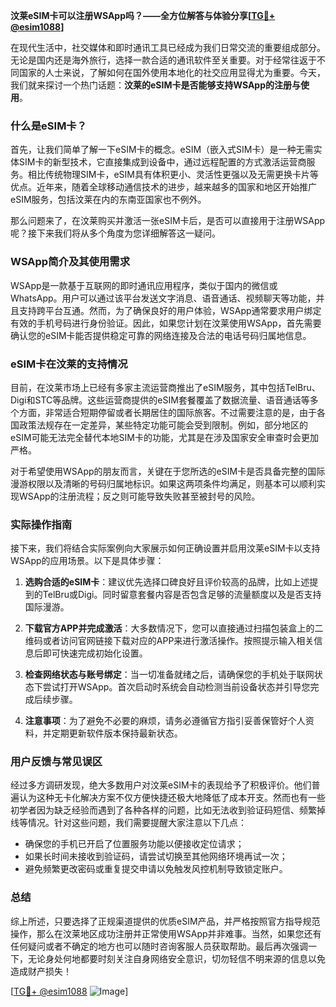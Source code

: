 **汶莱eSIM卡可以注册WSApp吗？——全方位解答与体验分享[[TG💪+ @esim1088](https://t.me/s/esim1088)]**

在现代生活中，社交媒体和即时通讯工具已经成为我们日常交流的重要组成部分。无论是国内还是海外旅行，选择一款合适的通讯软件至关重要。对于经常往返于不同国家的人士来说，了解如何在国外使用本地化的社交应用显得尤为重要。今天，我们就来探讨一个热门话题：**汶莱的eSIM卡是否能够支持WSApp的注册与使用**。

### 什么是eSIM卡？

首先，让我们简单了解一下eSIM卡的概念。eSIM（嵌入式SIM卡）是一种无需实体SIM卡的新型技术，它直接集成到设备中，通过远程配置的方式激活运营商服务。相比传统物理SIM卡，eSIM具有体积更小、灵活性更强以及无需更换卡片等优点。近年来，随着全球移动通信技术的进步，越来越多的国家和地区开始推广eSIM服务，包括汶莱在内的东南亚国家也不例外。

那么问题来了，在汶莱购买并激活一张eSIM卡后，是否可以直接用于注册WSApp呢？接下来我们将从多个角度为您详细解答这一疑问。

### WSApp简介及其使用需求

WSApp是一款基于互联网的即时通讯应用程序，类似于国内的微信或WhatsApp。用户可以通过该平台发送文字消息、语音通话、视频聊天等功能，并且支持跨平台互通。然而，为了确保良好的用户体验，WSApp通常要求用户绑定有效的手机号码进行身份验证。因此，如果您计划在汶莱使用WSApp，首先需要确认您的eSIM卡能否提供稳定可靠的网络连接及合法的电话号码归属地信息。

### eSIM卡在汶莱的支持情况

目前，在汶莱市场上已经有多家主流运营商推出了eSIM服务，其中包括TelBru、Digi和STC等品牌。这些运营商提供的eSIM套餐覆盖了数据流量、语音通话等多个方面，非常适合短期停留或者长期居住的国际旅客。不过需要注意的是，由于各国政策法规存在一定差异，某些特定功能可能会受到限制。例如，部分地区的eSIM可能无法完全替代本地SIM卡的功能，尤其是在涉及国家安全审查时会更加严格。

对于希望使用WSApp的朋友而言，关键在于您所选的eSIM卡是否具备完整的国际漫游权限以及清晰的号码归属地标识。如果这两项条件均满足，则基本可以顺利实现WSApp的注册流程；反之则可能导致失败甚至被封号的风险。

### 实际操作指南

接下来，我们将结合实际案例向大家展示如何正确设置并启用汶莱eSIM卡以支持WSApp的应用场景。以下是具体步骤：

1. **选购合适的eSIM卡**：建议优先选择口碑良好且评价较高的品牌，比如上述提到的TelBru或Digi。同时留意套餐内容是否包含足够的流量额度以及是否支持国际漫游。
   
2. **下载官方APP并完成激活**：大多数情况下，您可以直接通过扫描包装盒上的二维码或者访问官网链接下载对应的APP来进行激活操作。按照提示输入相关信息后即可快速完成初始化设置。

3. **检查网络状态与账号绑定**：当一切准备就绪之后，请确保您的手机处于联网状态下尝试打开WSApp。首次启动时系统会自动检测当前设备状态并引导您完成后续步骤。

4. **注意事项**：为了避免不必要的麻烦，请务必遵循官方指引妥善保管好个人资料，并定期更新软件版本保持最新状态。

### 用户反馈与常见误区

经过多方调研发现，绝大多数用户对汶莱eSIM卡的表现给予了积极评价。他们普遍认为这种无卡化解决方案不仅方便快捷还极大地降低了成本开支。然而也有一些初学者因为缺乏经验而遇到了各种各样的问题，比如无法收到验证码短信、频繁掉线等情况。针对这些问题，我们需要提醒大家注意以下几点：

- 确保您的手机已开启了位置服务功能以便接收定位请求；
- 如果长时间未接收到验证码，请尝试切换至其他网络环境再试一次；
- 避免频繁更改密码或重复提交申请以免触发风控机制导致锁定账户。

### 总结

综上所述，只要选择了正规渠道提供的优质eSIM产品，并严格按照官方指导规范操作，那么在汶莱地区成功注册并正常使用WSApp并非难事。当然，如果您还有任何疑问或者不确定的地方也可以随时咨询客服人员获取帮助。最后再次强调一下，无论身处何地都要时刻关注自身网络安全意识，切勿轻信不明来源的信息以免造成财产损失！

[[TG💪+ @esim1088](https://t.me/s/esim1088) ![Image](https://i.postimg.cc/4NQfJmqS/Snipaste-2025-05-13-00-14-12.png)]